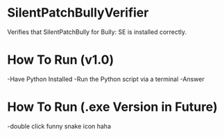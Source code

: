 # SilentPatchBullyVerifier
Verifies that SilentPatchBully for Bully: SE is installed correctly.
#
#
#
#
# How To Run (v1.0)
-Have Python Installed
-Run the Python script via a terminal
-Answer
#
#
#
#
# How To Run (.exe Version in Future)
-double click funny snake icon haha
